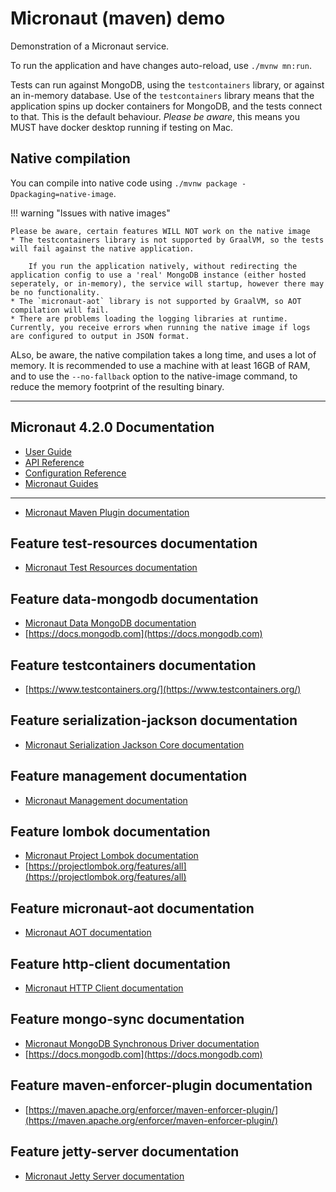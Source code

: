 # Micronaut (maven) demo

Demonstration of a Micronaut service.

To run the application and have changes auto-reload, use `./mvnw mn:run`.

Tests can run against MongoDB, using the `testcontainers` library, or against an in-memory database. Use of the `testcontainers` library means that the application spins up docker containers for MongoDB, and the tests connect to that. This is the default behaviour. _Please be aware_, this means you MUST have docker desktop running if testing on Mac.

## Native compilation

You can compile into native code using `./mvnw package -Dpackaging=native-image`. 

!!! warning "Issues with native images" 

    Please be aware, certain features WILL NOT work on the native image
    * The testcontainers library is not supported by GraalVM, so the tests will fail against the native application.

        If you run the application natively, without redirecting the application config to use a 'real' MongoDB instance (either hosted seperately, or in-memory), the service will startup, however there may be no functionality.
    * The `micronaut-aot` library is not supported by GraalVM, so AOT compilation will fail.
    * There are problems loading the logging libraries at runtime. Currently, you receive errors when running the native image if logs are configured to output in JSON format.  

ALso, be aware, the native compilation takes a long time, and uses a lot of memory. It is recommended to use a machine with at least 16GB of RAM, and to use the `--no-fallback` option to the native-image command, to reduce the memory footprint of the resulting binary.

---

## Micronaut 4.2.0 Documentation

- [User Guide](https://docs.micronaut.io/4.2.0/guide/index.html)
- [API Reference](https://docs.micronaut.io/4.2.0/api/index.html)
- [Configuration Reference](https://docs.micronaut.io/4.2.0/guide/configurationreference.html)
- [Micronaut Guides](https://guides.micronaut.io/index.html)
---

- [Micronaut Maven Plugin documentation](https://micronaut-projects.github.io/micronaut-maven-plugin/latest/)

## Feature test-resources documentation

- [Micronaut Test Resources documentation](https://micronaut-projects.github.io/micronaut-test-resources/latest/guide/)

## Feature data-mongodb documentation

- [Micronaut Data MongoDB documentation](https://micronaut-projects.github.io/micronaut-data/latest/guide/#mongo)
- [https://docs.mongodb.com](https://docs.mongodb.com)

## Feature testcontainers documentation

- [https://www.testcontainers.org/](https://www.testcontainers.org/)

## Feature serialization-jackson documentation

- [Micronaut Serialization Jackson Core documentation](https://micronaut-projects.github.io/micronaut-serialization/latest/guide/)

## Feature management documentation

- [Micronaut Management documentation](https://docs.micronaut.io/latest/guide/index.html#management)

## Feature lombok documentation

- [Micronaut Project Lombok documentation](https://docs.micronaut.io/latest/guide/index.html#lombok)
- [https://projectlombok.org/features/all](https://projectlombok.org/features/all)

## Feature micronaut-aot documentation

- [Micronaut AOT documentation](https://micronaut-projects.github.io/micronaut-aot/latest/guide/)

## Feature http-client documentation

- [Micronaut HTTP Client documentation](https://docs.micronaut.io/latest/guide/index.html#nettyHttpClient)

## Feature mongo-sync documentation

- [Micronaut MongoDB Synchronous Driver documentation](https://micronaut-projects.github.io/micronaut-mongodb/latest/guide/index.html)
- [https://docs.mongodb.com](https://docs.mongodb.com)

## Feature maven-enforcer-plugin documentation

- [https://maven.apache.org/enforcer/maven-enforcer-plugin/](https://maven.apache.org/enforcer/maven-enforcer-plugin/)

## Feature jetty-server documentation

- [Micronaut Jetty Server documentation](https://micronaut-projects.github.io/micronaut-servlet/1.0.x/guide/index.html#jetty)
